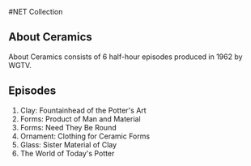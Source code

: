 #NET Collection

## About Ceramics

About Ceramics consists of 6 half-hour episodes produced in 1962 by WGTV.

## Episodes
1. Clay: Fountainhead of the Potter's Art
2. Forms: Product of Man and Material
3. Forms: Need They Be Round
4. Ornament: Clothing for Ceramic Forms
5. Glass: Sister Material of Clay
6. The World of Today's Potter
